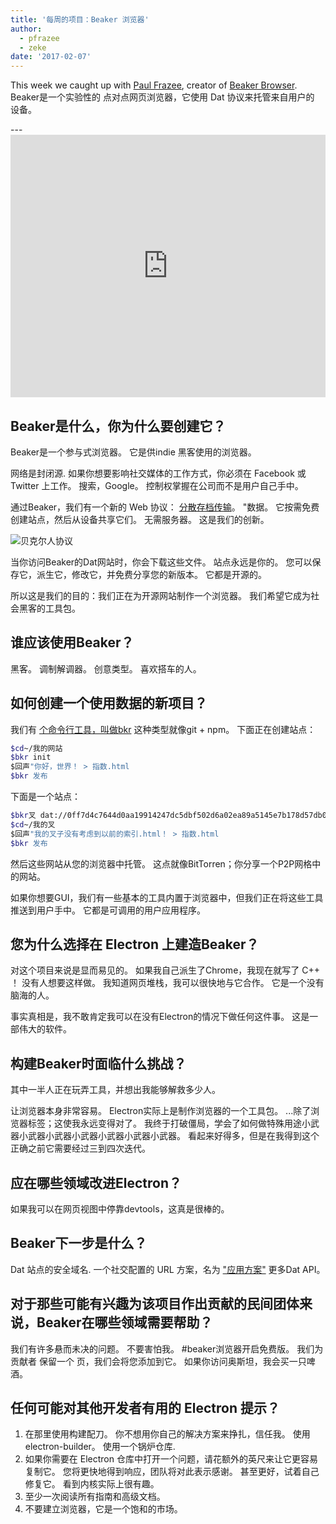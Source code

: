 ```yaml
---
title: '每周的项目：Beaker 浏览器'
author:
  - pfrazee
  - zeke
date: '2017-02-07'
---
```


This week we caught up with [Paul Frazee](http://pfrazee.github.io/), creator of [Beaker Browser](https://beakerbrowser.com/). Beaker是一个实验性的 点对点网页浏览器，它使用 Dat 协议来托管来自用户的 设备。

---<iframe width="100%" height="420" src="https://www.youtube.com/embed/Bem9nRpyPEs" frameborder="0" allowfullscreen mark="crwd-mark"></iframe>

## Beaker是什么，你为什么要创建它？

Beaker是一个参与式浏览器。 它是供indie 黑客使用的浏览器。

网络是封闭源. 如果你想要影响社交媒体的工作方式，你必须在 Facebook 或 Twitter 上工作。 搜索，Google。 控制权掌握在公司而不是用户自己手中。

通过Beaker，我们有一个新的 Web 协议： [分散存档传输](https://datprotocol.com)。 "数据。 它按需免费创建站点，然后从设备共享它们。 无需服务器。 这是我们的创新。

![贝克尔人协议](https://cloud.githubusercontent.com/assets/2289/22560648/3defed5c-e92a-11e6-93f8-956cafafe3be.jpg)

当你访问Beaker的Dat网站时，你会下载这些文件。 站点永远是你的。 您可以保存它，派生它，修改它，并免费分享您的新版本。 它都是开源的。

所以这是我们的目的：我们正在为开源网站制作一个浏览器。 我们希望它成为社会黑客的工具包。

## 谁应该使用Beaker？

黑客。 调制解调器。 创意类型。 喜欢搭车的人。

## 如何创建一个使用数据的新项目？

我们有 [个命令行工具，叫做bkr](https://github.com/beakerbrowser/bkr) 这种类型就像git + npm。 下面正在创建站点：

```bash
$cd~/我的网站
$bkr init
$回声"你好，世界！ > 指数.html
$bkr 发布
```

下面是一个站点：

```bash
$bkr叉 dat://0ff7d4c7644d0aa19914247dc5dbf502d6a02ea89a5145e7b178d57db00504cd/~/我的叉
$cd~/我的叉
$回声"我的叉子没有考虑到以前的索引.html！ > 指数.html
$bkr 发布
```

然后这些网站从您的浏览器中托管。 这点就像BitTorren；你分享一个P2P网格中的网站。

如果你想要GUI，我们有一些基本的工具内置于浏览器中，但我们正在将这些工具推送到用户手中。 它都是可调用的用户应用程序。

## 您为什么选择在 Electron 上建造Beaker？

对这个项目来说是显而易见的。 如果我自己派生了Chrome，我现在就写了 C++ ！ 没有人想要这样做。 我知道网页堆栈，我可以很快地与它合作。 它是一个没有脑海的人。

事实真相是，我不敢肯定我可以在没有Electron的情况下做任何这件事。 这是一部伟大的软件。

## 构建Beaker时面临什么挑战？

其中一半人正在玩弄工具，并想出我能够解救多少人。

让浏览器本身非常容易。 Electron实际上是制作浏览器的一个工具包。 ...除了浏览器标签；这使我永远变得对了。 我终于打破僵局，学会了如何做特殊用途小武器小武器小武器小武器小武器小武器小武器。 看起来好得多，但是在我得到这个正确之前它需要经过三到四次迭代。

## 应在哪些领域改进Electron？

如果我可以在网页视图中停靠devtools，这真是很棒的。

## Beaker下一步是什么？

Dat 站点的安全域名. 一个社交配置的 URL 方案，名为 ["应用方案"](https://github.com/beakerbrowser/beaker/wiki/App-Scheme) 更多Dat API。

## 对于那些可能有兴趣为该项目作出贡献的民间团体来说，Beaker在哪些领域需要帮助？

我们有许多悬而未决的问题。 不要害怕我。 #beaker浏览器开启免费版。 我们为贡献者</a> 保留一个
页，我们会将您添加到它。 如果你访问奥斯坦，我会买一只啤酒。</p> 



## 任何可能对其他开发者有用的 Electron 提示？

1. 在那里使用构建配刀。 你不想用你自己的解决方案来挣扎，信任我。 使用 electron-builder。 使用一个锅炉仓库.
2. 如果你需要在 Electron 仓库中打开一个问题，请花额外的英尺来让它更容易复制它。 您将更快地得到响应，团队将对此表示感谢。 甚至更好，试着自己修复它。 看到内核实际上很有趣。
3. 至少一次阅读所有指南和高级文档。
4. 不要建立浏览器，它是一个饱和的市场。

